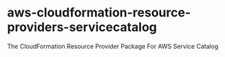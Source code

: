 # aws-cloudformation-resource-providers-servicecatalog
The CloudFormation Resource Provider Package For AWS Service Catalog
